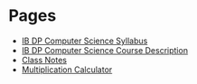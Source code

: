 # Pages
* [IB DP Computer Science Syllabus](https://izzybrunet.github.io/hello-web/IB-DP-CS-syllabus)
* [IB DP Computer Science Course Description](https://izzybrunet.github.io/hello-web/IB-DP-CS-course-descriptions)
* [Class Notes](https://izzybrunet.github.io/hello-web/class-notes)
* [Multiplication Calculator](https://izzybrunet.github.io/hello-web/Multiplication-Calculator)
